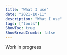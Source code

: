 ```yaml
---
title: "What I use"
date: "2021-10-11"
description: "What I use"
tags: ["tools"]
ShowToc: true
ShowBreadCrumbs: false
---
```


Work in progress
